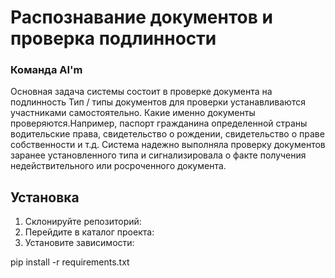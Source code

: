 # Распознавание документов и проверка подлинности

### Команда AI'm

Основная задача системы состоит в проверке документа на подлинность Тип / типы документов для проверки устанавливаются участниками самостоятельно. Какие именно документы проверяются.Например, паспорт гражданина определенной страны водительские права, свидетельство о рождении, свидетельство о праве собственности и т.д. Система надежно выполняла проверку документов заранее установленного типа и сигнализировала о факте получения недействительного или росроченного документа.

## Установка

1. Склонируйте репозиторий:
2. Перейдите в каталог проекта:
3. Установите зависимости:

pip install -r requirements.txt

